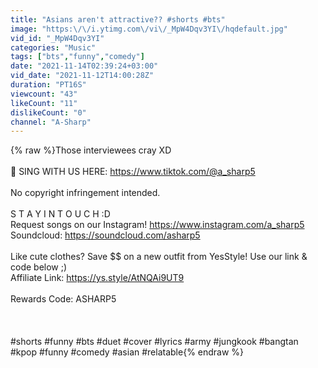 ```yaml
---
title: "Asians aren't attractive?? #shorts #bts"
image: "https:\/\/i.ytimg.com\/vi\/_MpW4Dqv3YI\/hqdefault.jpg"
vid_id: "_MpW4Dqv3YI"
categories: "Music"
tags: ["bts","funny","comedy"]
date: "2021-11-14T02:39:24+03:00"
vid_date: "2021-11-12T14:00:28Z"
duration: "PT16S"
viewcount: "43"
likeCount: "11"
dislikeCount: "0"
channel: "A-Sharp"
---
```

{% raw %}Those interviewees cray XD<br /><br />🎤 SING WITH US HERE: <a rel="nofollow" target="blank" href="https://www.tiktok.com/@a_sharp5">https://www.tiktok.com/@a_sharp5</a><br /><br />No copyright infringement intended.<br /><br />S T A Y  I N  T O U C H  :D<br />Request songs on our Instagram! <a rel="nofollow" target="blank" href="https://www.instagram.com/a_sharp5​">https://www.instagram.com/a_sharp5​</a><br />Soundcloud: <a rel="nofollow" target="blank" href="https://soundcloud.com/asharp5​">https://soundcloud.com/asharp5​</a><br /><br />Like cute clothes? Save $$ on a new outfit from YesStyle! Use our link &amp; code below ;)<br />Affiliate Link: <a rel="nofollow" target="blank" href="https://ys.style/AtNQAi9UT9">https://ys.style/AtNQAi9UT9</a><br /><br />Rewards Code: ASHARP5<br /><br /><br /><br />#shorts #funny #bts #duet #cover #lyrics #army #jungkook #bangtan #kpop #funny #comedy #asian #relatable{% endraw %}
